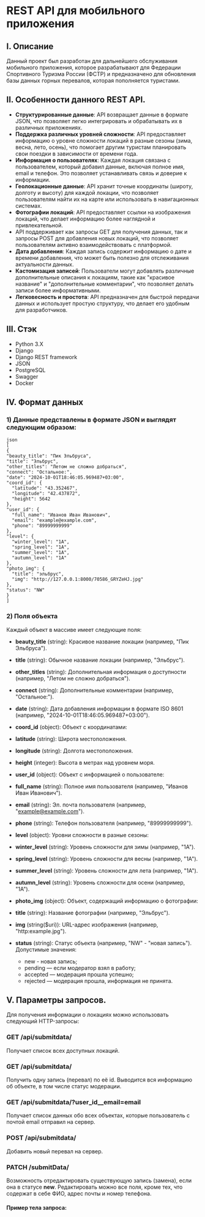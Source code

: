 # REST API для мобильного приложения


## I. Описание
Данный проект был разработан для дальнейшего обслуживания мобильного приложения, которое разрабатывают для Федерации Спортивного Туризма России (ФСТР) и предназначено для обновления базы данных горных перевалов, которая пополняется туристами. 


## II. Особенности данного REST API.
- **Структурированные данные**: API возвращает данные в формате JSON, что позволяет легко интегрировать и обрабатывать их в различных приложениях.
- **Поддержка различных уровней сложности**: API предоставляет информацию о уровне сложности локаций в разные сезоны (зима, весна, лето, осень), что помогает другим туристам планировать свои поездки в зависимости от времени года.
- **Информация о пользователях**: Каждая локация связана с пользователем, который добавил данные, включая полное имя, email и телефон. Это позволяет устанавливать связь и доверие к информации.
- **Геолокационные данные**: API хранит точные координаты (широту, долготу и высоту) для каждой локации, что позволяет пользователям найти их на карте или использовать в навигационных системах.
- **Фотографии локаций**: API предоставляет ссылки на изображения локаций, что делает информацию более наглядной и привлекательной.
- API поддерживает как запросы GET для получения данных, так и запросы POST для добавления новых локаций, что позволяет пользователям активно взаимодействовать с платформой.
- **Дата добавления**: Каждая запись содержит информацию о дате и времени добавления, что может быть полезно для отслеживания актуальности данных.
- **Кастомизация записей**: Пользователи могут добавлять различные дополнительные описания к локациям, такие как "красивое название" и "дополнительные комментарии", что позволяет делать записи более информативными.
- **Легковесность и простота**: API предназначен для быстрой передачи данных и использует простую структуру, что делает его удобным для разработчиков.

## III. Стэк
- Python 3.X
- Django
- Django REST framework
- JSON
- PostgreSQL
- Swagger
- Docker

## IV. Формат данных
### 1) Данные представлены в формате JSON и выглядят следующим образом:
    
    json 
    [
    {
    "beauty_title": "Пик Эльбруса",
    "title": "Эльбрус",
    "other_titles": "Летом не сложно добраться",
    "connect": "Остальное:",
    "date": "2024-10-01T18:46:05.969487+03:00",
    "coord_id": {
      "latitude": "43.352467",
      "longitude": "42.437872",
      "height": 5642
    },
    "user_id": {
      "full_name": "Иванов Иван Иванович",
      "email": "example@example.com",
      "phone": "89999999999"
    },
    "level": {
      "winter_level": "1A",
      "spring_level": "1A",
      "summer_level": "1A",
      "autumn_level": "1A"
    },
    "photo_img": {
      "title": "эльбрус",
      "img": "http://127.0.0.1:8000/70586_GRYZeHJ.jpg"
    },
    "status": "NW"
    }
    ]
### 2) Поля объекта
Каждый объект в массиве имеет следующие поля:

- **beauty_title** (string): Красивое название локации (например, "Пик Эльбруса").
- **title** (string): Обычное название локации (например, "Эльбрус").
- **other_titles** (string): Дополнительная информация о доступности (например, "Летом не сложно добраться").
- **connect** (string): Дополнительные комментарии (например, "Остальное:").
- **date** (string): Дата добавления информации в формате ISO 8601 (например, "2024-10-01T18:46:05.969487+03:00").
- **coord_id** (object): Объект с координатами:
- **latitude** (string): Широта местоположения.
- **longitude** (string): Долгота местоположения.
- **height** (integer): Высота в метрах над уровнем моря.

- **user_id** (object): Объект с информацией о пользователе:
- **full_name** (string): Полное имя пользователя (например, "Иванов Иван Иванович").
- **email** (string): Эл. почта пользователя (например, "example@example.com").
- **phone** (string): Телефон пользователя (например, "89999999999").

- **level** (object): Уровни сложности в разные сезоны:
- **winter_level** (string): Уровень сложности для зимы (например, "1A").
- **spring_level** (string): Уровень сложности для весны (например, "1A").
- **summer_level** (string): Уровень сложности для лета (например, "1A").
- **autumn_level** (string): Уровень сложности для осени (например, "1A").

- **photo_img** (object): Объект, содержащий информацию о фотографии:
- **title** (string): Название фотографии (например, "Эльбрус").
- **img** (string($uri)): URL-адрес изображения (например, "http:example.jpg").

- **status** (string): Статус объекта (например, "NW" - "новая запись").
     Допустимые значения:
  -   new - новая запись;
  -   pending — если модератор взял в работу;
  -   accepted — модерация прошла успешно;
  -   rejected — модерация прошла, информация не принята.

## V. Параметры запросов.
Для получения информации о локациях можно использовать следующий HTTP-запросы:
### GET /api/submitdata/
Получает список всех доступных локаций.

### GET /api/submitdata/<id> 
Получить одну запись (перевал) по её id. 
Выводится вся информацию об объекте, в том числе статус модерации.

### GET /api/submitdata/?user_id__email=email
Получает список данных обо всех объектах, которые пользователь с почтой email отправил на сервер.

### POST /api/submitdata/
Добавить новый перевал на сервер.

### PATCH /submitData/<id>
Возможность отредактировать существующую запись (замена), если она в статусе **new**.
Редактировать можно все поля, кроме тех, что содержат в себе ФИО, адрес почты и номер телефона. 

#### Пример тела запроса:







